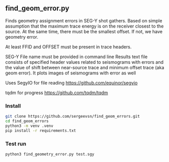 ## find_geom_error.py

Finds geometry assignment errors in SEG-Y shot gathers.
Based on simple assumption that the maximum trace energy is on 
the receiver closest to the source. At the same time, there must be 
the smallest offset. If not, we have geometry error. 

At least FFID and OFFSET must be present in trace headers.

SEG-Y File name must be provided in command line
Results text file consists of specified header values related to seismograms with 
errors and the value of shift between near-source trace and minimum offset trace 
(aka geom error). It plots images of seismograms with error as well 


Uses SegyIO for file reading https://github.com/equinor/segyio

tqdm for progress https://github.com/tqdm/tqdm

### Install
```bash
git clone https://github.com/sergeevsn/find_geom_errors.git
cd find_geom_errors
python3 -m venv .venv
pip install -r requirements.txt
```

### Test run
```bash
python3 find_geometry_error.py test.sgy
```
